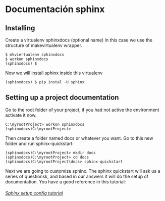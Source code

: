 # Documentación sphinx

## Installing

Create a virtualenv sphinxdocs (optional name)
In this case we use the structure of makevirtualenv wrapper.
```shell
$ mkviertualenv sphinxdocs
$ workon sphinxdocs
(sphinxdocs) $
```
Now we will install sphinx inside this virtualenv

```shell
(sphinxdocs) $ pip instal -U sphinx
```

## Setting up a project documentation

Go to the root folder of your project, if you had not active the environment activate it now.
```shell
C:\myrootProject> workon sphinxdocs
(sphinxdocs)C:\myrootProject>
```
Then create a folder named docs or whatever you want. Go to this new folder and run sphinx-quickstart:

```shell
(sphinxdocs)C:\myrootProject> mkdir docs
(sphinxdocs)C:\myrootProject> cd docs
(sphinxdocs)C:\myrootProject\docs> sphinx-quickstart
```

Next we are going to customize sphinx. The sphinx quickstart will ask us a series of questionsk, and based in our answers it will do the setup of documentation. You have a good reference in this tutorial:

###### [Sphinx setup config tutorial](https://github.com/adam-p/markdown-here/wiki/Markdown-Cheatsheet)
